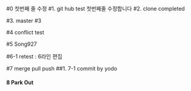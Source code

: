 ###
#0 첫번째 줄 수정
#1. git hub test 첫번째줄 수정합니다
#2. clone completed

#3. master #3

#4 conflict test

#5 Song927

#6-1 retest : 6라인 편집

#7 merge pull push
##1. 7-1 commit by yodo

#### 8 Park  Out
####
